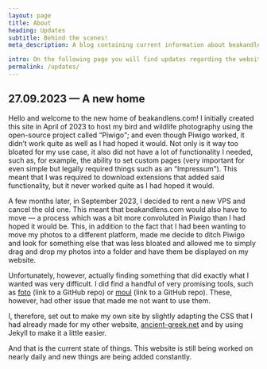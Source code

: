 ```yaml
---
layout: page
title: About
heading: Updates
subtitle: Behind the scenes! 
meta_description: A blog containing current information about beakandlens.com.  

intro: On the following page you will find updates regarding the website and its content. The update appear in chronological order, with the latest update at the very top and earlier ones below it. I highly encourage you to check back here every so often so as to not miss out on new website features or content.
permalink: /updates/
---
```


<div class="article">
  <h2>27.09.2023 — A new home</h2>
  <p>Hello and welcome to the new home of beakandlens.com! I initially created this site in April of 2023 to host my bird and wildlife photography using the open-source project called <q>Piwigo</q>; and even though Piwigo worked, it didn’t work quite as well as I had hoped it would. Not only is it way too bloated for my use case, it also did not have a lot of functionality I needed, such as, for example, the ability to set custom pages (very important for even simple but legally required things such as an <q>Impressum</q>). This meant that I was required to download extensions that added said functionality, but it never worked quite as I had hoped it would.</p>

  <p>A few months later, in September 2023, I decided to rent a new VPS and cancel the old one. This meant that beakandlens.com would also have to move — a process which was a bit more convoluted in Piwigo than I had hoped it would be. This, in addition to the fact that I had been wanting to move my photos to a different platform, made me decide to ditch Piwigo and look for something else that was less bloated and allowed me to simply drag and drop my photos into a folder and have them be displayed on my website. </p>

  <p>Unfortunately, however, actually finding something that did exactly what I wanted was very difficult. I did find a handful of very promising tools, such as <a href="https://github.com/waynezhang/foto">foto</a> (link to a GitHub repo) or <a href="https://github.com/moul-co/moul">moul</a> (link to a GitHub repo). These, however, had other issue that made me not want to use them. </p>

  <p>I, therefore, set out to make my own site by slightly adapting the CSS that I had already made for my other website, <a href="https://ancient-greek.net">ancient-greek.net</a> and by using Jekyll to make it a little easier. </p>

  <p>And that is the current state of things. This website is still being worked on nearly daily and new things are being added constantly.</p>

</div>
